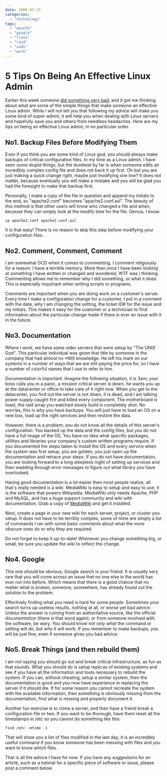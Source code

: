 ```yaml
---
date: 2009-07-21
categories: 
  - "technology"
tags: 
  - "apache"
  - "google"
  - "linux"
  - "raid"
  - "sudo"
  - "work"
---
```


# 5 Tips On Being An Effective Linux Admin

Earlier this week someone [did something very bad](http://lickthesalt.com/2009/07/06/fail-why-you-should-always-use-visudo/), and it got me thinking about what are some of the simple things that make someone an effective Linux admin. While I will not tell you that following my advice will make you some kind of super-admin, it will help you when dealing with Linux servers and hopefully save you and others from needless headaches. Here are my tips on being an effective Linux admin, in no particular order.

<!-- more -->

## No1. Backup Files Before Modifying Them

Even if you think you are some kind of Linux god, you should always make backups of critical configuration files. In my time as a Linux admin, I have seen some stupid things, but the dumbest by far is when someone edits an incredibly complex config file and does not back it up first. Oh but you are just making a quick change right, maybe just modifying one line? It does not matter, because eventually you will make a mistake and you will be glad you had the foresight to make that backup first.

Personally, I make a copy of the file in question and append my initials to the end, so "apache2.conf" becomes "apache2.conf.asl". The beauty of this method is that other users will know who changed a file and when, because they can simply look at the modify time for the file. Genius, I know.

``` shell
cp apache2.conf apache2.conf.asl
```

It is that easy! There is no reason to skip this step before modifying your configuration files.

## No2. Comment, Comment, Comment

I am somewhat OCD when it comes to commenting. I comment religiously for a reason: I have a terrible memory. More than once I have been looking at something I have written or changed and wondered, WTF was I thinking. Commenting allows me to remember why I did something, or what it does. This is especially important when writing scripts or programs.

Comments are important when you are doing work on a customer's server. Every time I make a configuration change for a customer, I put in a comment with the date, why I am changing the setting, the ticket ID# for the issue and my initials. This makes it easy for the customer or a technician to find information about the particular change made if there is ever an issue with it in the future.

## No3. Documentation

Where I work, we have some older servers that were setup by "The UNIX God". This particular individual was given that title by someone in the company that had almost no \*NIX knowledge. He left his mark on our systems in a number of ways that we are still paying the price for, so I have a number of colorful names that I use to refer to him.

Documentation is important. Imagine the following situation, it is 3am, your boss calls you in a panic, a mission critical server is down, he wants you up at the datacenter or office to take care of it right now. When you get to the datacenter, you find out the server is not down, it is dead, and I am talking power supply caught fire and killed every component. The motherboard is toast, the raid array you watched slowly build is completely shot. No worries, this is why you have backups. You will just have to load an OS on a new box, load up the right services and then restore the data.

However, there is a problem; you do not know all the details of this server's configuration. You backed up the data and the config files, but you do not have a full image of the OS. You have no idea what specific packages, utilities and libraries your company's custom written programs require. If you documented the steps taken to install the OS and every service when the system was first setup, you are golden; you just open up the documentation and retrace your steps. If you do not have documentation, you are looking forward to a long sleepless night of setting up services and then wadding through error messages to figure out what library you have overlooked.

Having good documentation is a lot easier then most people realize, all that's really needed is a wiki. MediaWiki is easy to setup and easy to use, it is the software that powers Wikipedia. MediaWiki only needs Apache, PHP and MySQL, and has a huge support community and wiki with documentation. Grab a copy of [MediaWiki](http://www.mediawiki.org/wiki/MediaWiki) and get it installed.

Next, create a page in your new wiki for each server, project, or cluster you setup. It does not have to be terribly complex, some of mine are simply a list of commands I ran with some basic comments about what the more obscure ones do or why they are required.

Do not forget to keep it up-to-date! Whenever you change something big, or small, be sure you update the wiki to reflect the change.

## No4. Google

This one should be obvious; Google search is your friend. It is usually very rare that you will come across an issue that no one else in the world has ever run into before. Which means that there is a good chance that no matter what is broken, someone, somewhere, has already found out the solution to the problem.

Effectively finding what you need is hard for some people. Sometimes your search turns up useless results, nothing at all, or worse yet bad advice. Unless the answer is coming from an authoritative source, like the official _documentation_ (there is that word again), or from someone involved with the software, be wary. You should know not only _what_ the command or setting will do, but _why_ it will work. If you remember to make backups, you will be just fine, even if someone gives you bad advice.

## No5. Break Things (and then rebuild them)

I am not saying you should go out and break critical infrastructure, as fun as that sounds. What you should do is setup replicas of existing systems and see if you have all the information and tools necessary to rebuild the system. If you can, without cheating, setup a similar system, then the documentation is good and you now have experience in replacing the server if it should die. If for some reason you cannot recreate the system with the available information, then something is obviously missing from the documentation, find what is missing and properly document it.

Another fun exercise is to clone a server, and then have a friend break a configuration file or two. If you want to be thorough, have them reset all the timestamps in /etc so you cannot do something like this:

``` shell
find /etc -mtime -1
```

That will show you a list of files modified in the last day, it is an incredibly useful command if you know someone has been messing with files and you want to know which files.

That is all the advice I have for now. If you have any suggestions for an article, such as a tutorial for a specific piece of software or issue, please post a comment below.
